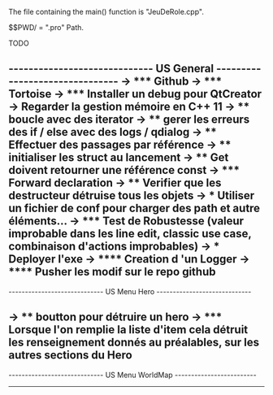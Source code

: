 The file containing the main() function is "JeuDeRole.cpp".

$$PWD/ = ".pro" Path.


TODO

----------------------------- US General ------------------------------- 
-> *** Github
-> *** Tortoise
-> *** Installer un debug pour QtCreator
-> Regarder la gestion mémoire en C++ 11
-> ** boucle avec des iterator
-> ** gerer les erreurs des if / else avec des logs / qdialog
-> ** Effectuer des passages par référence
-> ** initialiser les struct au lancement
-> ** Get doivent retourner une référence const
-> *** Forward declaration
-> ** Verifier que les destructeur détruise tous les objets
-> * Utiliser un fichier de conf pour charger des path et autre éléments...
-> *** Test de Robustesse (valeur improbable dans les line edit, classic use case, combinaison d'actions improbables)
-> * Deployer l'exe
-> **** Creation d 'un Logger
-> **** Pusher les modif sur le repo github
------------------------------------------------------------------------




----------------------------- US Menu Hero ----------------------------- 

-> ** boutton pour détruire un hero
-> *** Lorsque l'on remplie la liste d'item cela détruit les renseignement donnés au préalables,
       sur les autres sections du Hero
------------------------------------------------------------------------




----------------------------- US Menu WorldMap -------------------------

------------------------------------------------------------------------
